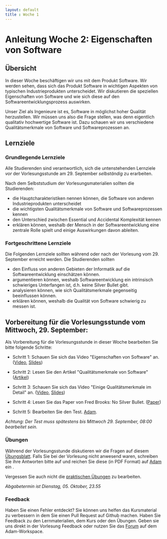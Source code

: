 ```yaml
---
layout: default
title : Woche 1
---
```


# Anleitung Woche 2: Eigenschaften von Software

## Übersicht

In dieser Woche beschäftigen wir uns mit dem Produkt Software. Wir werden sehen, dass sich das Produkt Software in wichtigen
Aspekten von typischen Industrieprodukten unterscheidet. Wir diskutieren die speziellen Eigenschaften von Software und wie sich diese
auf den Softwareentwicklungsprozess auswirken.

Unser Ziel als Ingenieure ist es, Software in möglichst hoher Qualität herzustellen. Wir müssen uns also die Frage stellen, was denn eigentlich
qualitativ hochwertige Software ist. Dazu schauen wir uns verschiedene Qualitätsmerkmale von Software und Softwareprozessen an.

## Lernziele

### Grundlegende Lernziele

Alle Studierenden sind verantwortlich, sich die untenstehenden Lernziele *vor* der Vorlesungsstunde am 29. September *selbständig* zu erarbeiten.

 Nach dem Selbststudium der Vorlesungsmaterialien sollten die Studierenden:
 - die Hauptcharakteristiken nennen können, die Software von anderen Industrieprodukten unterscheidet
 - die wichtigsten Qualitätsmerkmale von Software und Softwareprozessen kennen
 - den Unterschied zwischen Essential und Accidental Komplexität kennen
-  erklären können, weshalb der Mensch in der Softwareentwicklung eine zentrale Rolle spielt und einige Auswirkungen davon ableiten.


### Fortgeschrittene Lernziele

Die Folgenden Lernziele sollten während oder nach der Vorlesung vom 29. September erreicht werden. Die Studierenden sollten
- den Einfluss von anderen Gebieten der Informatik auf die Softwareentwicklung einschätzen können.
- argumentieren können, weshalb  Softwareentwicklung ein intrinsisch schwieriges Unterfangen ist, d.h. keine Silver Bullet gibt.
- analysieren können, wie sich Qualitätsmerkmale gegenseitig beeinflussen können.
- erklären können, weshalb die Qualität von Software schwierig zu messen ist.


## Vorbereitung für die Vorlesungsstunde vom Mittwoch, 29. September:

Als Vorbereitung für die Vorlesungsstunde in dieser Woche bearbeiten Sie bitte folgende Schritte:

* Schritt 1: Schauen Sie sich das Video "Eigenschaften von Software" an.  ([Video](https://tube.switch.ch/videos/79c515ad), [Slides](./slides/software-nature.html))
* Schritt 2: Lesen Sie den Artikel "Qualitätsmerkmale von Software" ([Artikel](./articles/software-qualities-introduction))
* Schritt 3: Schauen Sie sich das Video "Einige Qualitätsmerkmale im Detail" an. ([Video](https://tube.switch.ch/videos/ad05eed9), [Slides](./slides/software-qualities.html))
* Schritt 4: Lesen Sie das Paper von Fred Brooks: No Silver Bullet. ([Paper](http://worrydream.com/refs/Brooks-NoSilverBullet.pdf))

* Schritt 5: Bearbeiten Sie den Test. [Adam](https://adam.unibas.ch/goto_adam_tst_1018565.html).

*Achtung: Der Test muss spätestens bis Mittwoch 29. September, 08:00 bearbeitet sein.*


### Übungen
Während der Vorlesungsstunde diskutieren wir die Fragen auf diesem [Übungsblatt](./exercises/theory-exercises.html).
Falls Sie bei der Vorlesung nicht anwesend waren, schreiben Sie ihre Antworten bitte auf und reichen Sie diese (in PDF Format) auf [Adam](https://adam.unibas.ch/goto_adam_tst_1250181.html) ein .

Vergessen Sie auch nicht die [praktischen Übungen](./exercises/practical-exercises.html) zu bearbeiten.

*Abgabetermin ist Dienstag, 05. Oktober, 23.55*

### Feedback

Haben Sie einen Fehler entdeckt? Sie können uns helfen das Kursmaterial zu verbessern in dem Sie einen Pull Request auf Github machen.
Haben Sie Feedback zu den Lernmaterialien, dem Kurs oder den Übungen. Geben sie uns direkt in der Vorlesung Feedback oder nutzen Sie das [Forum](https://adam.unibas.ch/goto_adam_frm_1250178.html) auf dem Adam-Workspace.
